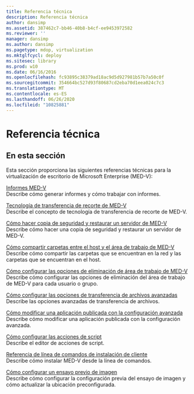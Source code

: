 ```yaml
---
title: Referencia técnica
description: Referencia técnica
author: dansimp
ms.assetid: 387462c7-bb46-40b8-b4cf-ee9453972582
ms.reviewer: ''
manager: dansimp
ms.author: dansimp
ms.pagetype: mdop, virtualization
ms.mktglfcycl: deploy
ms.sitesec: library
ms.prod: w10
ms.date: 06/16/2016
ms.openlocfilehash: fc93895c38379ad18ac9d5d927981b57b7a50c0f
ms.sourcegitcommit: 354664bc527d93f80687cd2eba70d1eea024c7c3
ms.translationtype: MT
ms.contentlocale: es-ES
ms.lasthandoff: 06/26/2020
ms.locfileid: "10825881"
---
```

# Referencia técnica


## En esta sección


Esta sección proporciona las siguientes referencias técnicas para la virtualización de escritorio de Microsoft Enterprise (MED-V):

<a href="" id="med-v-reporting"></a>[Informes MED-V](med-v-reporting.md)  
Describe cómo generar informes y cómo trabajar con informes.

<a href="" id="med-v-trim-transfer-technology"></a>[Tecnología de transferencia de recorte de MED-V](med-v-trim-transfer-technology-medvv2.md)  
Describe el concepto de tecnología de transferencia de recorte de MED-V.

<a href="" id="how-to-back-up-and-restore-a-med-v-server"></a>[Cómo hacer copia de seguridad y restaurar un servidor de MED-V](how-to-back-up-and-restore-a-med-v-server.md)  
Describe cómo hacer una copia de seguridad y restaurar un servidor de MED-V.

<a href="" id="how-to-share-folders-between-the-host-and-the-med-v-workspace"></a>[Cómo compartir carpetas entre el host y el área de trabajo de MED-V](how-to-share-folders-between-the-host-and-the-med-v-workspace.md)  
Describe cómo compartir las carpetas que se encuentran en la red y las carpetas que se encuentran en el host.

<a href="" id="how-to-set-med-v-workspace-deletion-options"></a>[Cómo configurar las opciones de eliminación de área de trabajo de MED-V](how-to-set-med-v-workspace-deletion-options.md)  
Describe cómo configurar las opciones de eliminación del área de trabajo de MED-V para cada usuario o grupo.

<a href="" id="how-to-set-advanced-file-transfer-options"></a>[Cómo configurar las opciones de transferencia de archivos avanzadas](how-to-set-advanced-file-transfer-options.md)  
Describe las opciones avanzadas de transferencia de archivos.

<a href="" id="how-to-edit-a-published-application-with-advanced-settings"></a>[Cómo modificar una aplicación publicada con la configuración avanzada](how-to-edit-a-published-application-with-advanced-settings.md)  
Describe cómo modificar una aplicación publicada con la configuración avanzada.

<a href="" id="how-to-set-up-script-actions"></a>[Cómo configurar las acciones de script](how-to-set-up-script-actions.md)  
Describe el editor de acciones de script.

<a href="" id="client-installation-command-line-reference"></a>[Referencia de línea de comandos de instalación de cliente](client-installation-command-line-reference.md)  
Describe cómo instalar MED-V desde la línea de comandos.

<a href="" id="how-to-configure-image-pre-staging"></a>[Cómo configurar un ensayo previo de imagen](how-to-configure-image-pre-staging.md)  
Describe cómo configurar la configuración previa del ensayo de imagen y cómo actualizar la ubicación preconfigurada.

 

 





